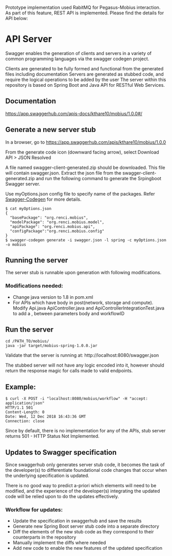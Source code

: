 Prototype implementation used RabitMQ for Pegasus-Mobius interaction. As part of this feature, REST API is implemented. Please find the details for API below:

# API Server
Swagger enables the generation of clients and servers in a variety of common programming languages via the swagger codegen project.

Clients are generated to be fully formed and functional from the generated files including documentation
Servers are generated as stubbed code, and require the logical operations to be added by the user
The server within this repository is based on Spring Boot and Java API for RESTful Web Services.

## Documentation
https://app.swaggerhub.com/apis-docs/kthare10/mobius/1.0.0#/

## Generate a new server stub

In a browser, go to https://app.swaggerhub.com/apis/kthare10/mobius/1.0.0

From the generate code icon (downward facing arrow), select Download API > JSON Resolved

A file named swagger-client-generated.zip should be downloaded. This file will contain swagger.json. Extract the json file from the swagger-client-generated.zip and run the following command to generate the Srpingboot Swagger server.

Use myOptions.json config file to specify name of the packages. Refer [Swagger-Codegen](https://github.com/swagger-api/swagger-codegen/wiki/Server-stub-generator-HOWTO#java-springboot) for more details.

```
$ cat myOptions.json
{
  "basePackage": "org.renci.mobius",
  "modelPackage": "org.renci.mobius.model",
  "apiPackage": "org.renci.mobius.api",
  "configPackage":"org.renci.mobius.config"
}
$ swagger-codegen generate -i swagger.json -l spring -c myOptions.json -o mobius
```
## Running the server
The server stub is runnable upon generation with following modifications.
### Modifications needed:
- Change java version to 1.8 in pom.xml
- For APIs which have body in post(network, storage and compute). Modify <Name>Api.java <Name>ApiController.java and <Name>ApiControllerIntegrationTest.java to add a , between parameters body and workflowID

## Run the server
```
cd /PATH_TO/mobius/
java -jar target/mobius-spring-1.0.0.jar
```
Validate that the server is running at: http://localhost:8080/swagger.json

The stubbed server will not have any logic encoded into it, however should return the response magic for calls made to valid endpoints.

## Example:
```
$ curl -X POST -i "localhost:8080/mobius/workflow" -H "accept: application/json"
HTTP/1.1 501
Content-Length: 0
Date: Wed, 12 Dec 2018 16:43:36 GMT
Connection: close
```
Since by default, there is no implementation for any of the APIs, stub server returns 501 - HTTP Status Not Implemented.

## Updates to Swagger specification
Since swaggerhub only generates server stub code, it becomes the task of the developer(s) to differentiate foundational code changes that occur when the underlying specification is updated.

There is no good way to predict a-priori which elements will need to be modified, and the experience of the developer(s) integrating the updated code will be relied upon to do the updates effectively.

### Workflow for updates:
- Update the specification in swaggerhub and save the results
- Generate new Spring Boot server stub code into a separate directory
- Diff the elements of the new stub code as they correspond to their counterparts in the repository
- Manually implement the diffs where needed
- Add new code to enable the new features of the updated specification
